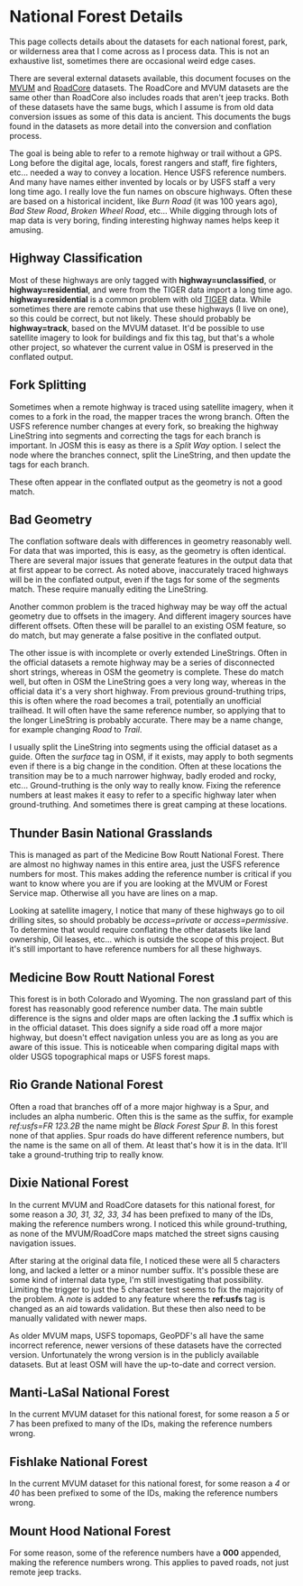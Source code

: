 # National Forest Details

This page collects details about the datasets for each national
forest, park, or wilderness area that I come across as I process
data. This is not an exhaustive list, sometimes there are occasional
weird edge cases.

There are several external datasets available, this document focuses
on the
[MVUM](https://data.fs.usda.gov/geodata/edw/edw_resources/shp/S_USA.Road_MVUM.zip)
and [RoadCore](https://data.fs.usda.gov/geodata/edw/edw_resources/shp/S_USA.RoadCore_FS.zip)
datasets. The RoadCore and MVUM datasets are the same other than
RoadCore also includes roads that aren't jeep tracks. Both of these
datasets have the same bugs, which I assume is from old data
conversion issues as some of this data is ancient. This documents the
bugs found in the datasets as more detail into the conversion and
conflation process.

The goal is being able to refer to a remote highway or trail without a
GPS. Long before the digital age, locals, forest rangers and staff,
fire fighters, etc... needed a way to convey a location. Hence USFS
reference numbers. And many have names either invented by locals or by
USFS staff a very long time ago. I really love the fun names on
obscure highways. Often these are based on a historical incident, like
*Burn Road* (it was 100 years ago), *Bad Stew Road*, *Broken Wheel
Road*, etc... While digging through lots of map data is very boring,
finding interesting highway names helps keep it amusing.

## Highway Classification

Most of these highways are only tagged with
__highway=unclassified__, or __highway=residential__, and were from
the TIGER data import a long time ago. __highway=residential__ is a
common problem with old
[TIGER](https://wiki.openstreetmap.org/wiki/TIGER_fixup) data. While
sometimes there are remote cabins that use these highways (I live on
one), so this could be correct, but not likely. These should probably be
__highway=track__, based on the MVUM dataset. It'd be possible to use
satellite imagery to look for buildings and fix this tag, but that's a
whole other project, so whatever the current value in OSM is preserved
in the conflated output.

## Fork Splitting

Sometimes when a remote highway is traced using satellite imagery,
when it comes to a fork in the road, the mapper traces the wrong
branch. Often the USFS reference number changes at every fork, so
breaking the highway LineString into segments and correcting the tags
for each branch is important. In JOSM this is easy as there is a
*Split Way* option. I select the node where the branches connect,
split the LineString, and then update the tags for each branch.

These often appear in the conflated output as the geometry is not a
good match.

## Bad Geometry

The conflation software deals with differences in geometry reasonably
well. For data that was imported, this is easy, as the geometry is
often identical. There are several major issues that generate features in
the output data that at first appear to be correct. As noted above,
inaccurately traced highways will be in the conflated output, even if
the tags for some of the segments match. These require manually editing
the LineString.

Another common problem is the traced highway may be way off the actual
geometry due to offsets in the imagery. And different imagery sources
have different offsets. Often these will be parallel to an existing
OSM feature, so do match, but may generate a false positive in the
conflated output.

The other issue is with incomplete or overly extended
LineStrings. Often in the official datasets a remote highway may be
a series of disconnected short strings, whereas in OSM the geometry is
complete. These do match well, but often in OSM the LineString goes a
very long way, whereas in the official data it's a very short
highway. From previous ground-truthing trips, this is often where the
road becomes a trail, potentially an unofficial trailhead. It will
often have the same reference number, so applying that to the longer
LineString is probably accurate. There may be a name change, for
example changing *Road* to *Trail*.

I usually split the LineString into segments using the official
dataset as a guide. Often the *surface* tag in OSM, if it exists, may
apply to both segments even if there is a big change in the
condition. Often at these locations the transition may be to a much
narrower highway, badly eroded and rocky, etc... Ground-truthing is
the only way to really know. Fixing the reference numbers at least
makes it easy to refer to a specific highway later when
ground-truthing. And sometimes there is great camping at these locations.

## Thunder Basin National Grasslands

This is managed as part of the Medicine Bow Routt National
Forest. There are almost no highway names in this entire area, just
the USFS reference numbers for most. This makes adding the reference
number is critical if you want to know where you are if you are
looking at the MVUM or Forest Service map. Otherwise all you have are
lines on a map.

Looking at satellite imagery, I notice that many of these highways go
to oil drilling sites, so should probably be *access=private* or
*access=permissive*. To determine that would require conflating the
other datasets like land ownership, Oil leases, etc... which is
outside the scope of this project. But it's still important to have
reference numbers for all these highways.

## Medicine Bow Routt National Forest

This forest is in both Colorado and Wyoming. The non grassland part of
this forest has reasonably good reference number data. The main subtle
difference is the signs and older maps are often lacking the __.1__
suffix which is in the official dataset. This does signify a side road
off a more major highway, but doesn't effect navigation unless you are
as long as you are aware of this issue. This is noticeable when
comparing digital maps with older USGS topographical maps or USFS
forest maps.

## Rio Grande National Forest

Often a road that branches off of a more major highway is a Spur, and
includes an alpha numberic. Often this is the same as the suffix, for
example *ref:usfs=FR 123.2B* the name might be *Black Forest Spur B*.
In this forest none of that applies. Spur roads do have different
reference numbers, but the name is the same on all of them. At least
that's how it is in the data. It'll take a ground-truthing trip to
really know.

## Dixie National Forest

In the current MVUM and RoadCore datasets for this national forest,
for some reason a *30, 31, 32, 33, 34* has been prefixed to many of
the IDs, making the reference numbers wrong. I noticed this while
ground-truthing, as none of the MVUM/RoadCore maps matched the street
signs causing navigation issues.

After staring at the original data file, I noticed these were all 5
characters long, and lacked a letter or a minor number
suffix. It's possible these are some kind of internal data type, I'm
still investigating that possibility. Limiting the trigger to just
the 5 character test seems to fix the majority of the problem. A
*note* is added to any feature where the __ref:usfs__ tag is changed
as an aid towards validation. But these then also need to be manually
validated with newer maps.

As older MVUM maps, USFS topomaps, GeoPDF's all have the same
incorrect reference, newer versions of these datasets have the
corrected version. Unfortunately the wrong version is in the
publicly available datasets. But at least OSM will have the
up-to-date and correct version.

## Manti-LaSal National Forest

In the current MVUM dataset for this national forest, for some reason
a *5* or *7* has been prefixed to many of the IDs, making the reference
numbers wrong.

## Fishlake National Forest

In the current MVUM dataset for this national forest, for some reason
a *4* or *40* has been prefixed to some of the IDs, making the
reference numbers wrong.

## Mount Hood National Forest

For some reason, some of the reference numbers have a __000__
appended, making the reference numbers wrong. This applies to paved
roads, not just remote jeep tracks.

